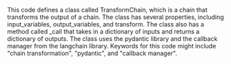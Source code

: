 This code defines a class called TransformChain, which is a chain that transforms the output of a chain. The class has several properties, including input_variables, output_variables, and transform. The class also has a method called _call that takes in a dictionary of inputs and returns a dictionary of outputs. The class uses the pydantic library and the callback manager from the langchain library. Keywords for this code might include "chain transformation", "pydantic", and "callback manager".

